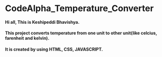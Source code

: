 # CodeAlpha_Temperature_Converter
#### Hi all, This is Keshipeddi Bhavishya.
#### This project converts temperature from one unit to other unit(like celcius, farenheit and kelvin).
#### It is created by using HTML, CSS, JAVASCRIPT.
